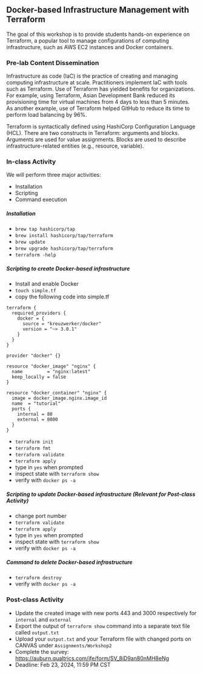 ## Docker-based Infrastructure Management with Terraform 

The goal of this workshop is to provide students hands-on experience on Terraform, a popular tool to manage configurations of computing infrastructure, such as AWS EC2 instances and Docker containers. 

### Pre-lab Content Dissemination 

Infrastructure as code (IaC) is the practice of creating and managing computing infrastructure at scale. Practitioners implement IaC with tools such as Terraform. Use of Terraform has yielded benefits for organizations. For example, using Terraform, Asian Development Bank reduced its provisioning time for virtual machines from 4 days to less than 5 minutes. As another example, use of Terraform helped GitHub to reduce its time to perform load balancing by 96%. 


Terraform is syntactically defined using HashiCorp Configuration Language (HCL). There are two constructs in Terraform: arguments and blocks. Arguments are used for value assignments. Blocks are used to describe infrastructure-related entities (e.g., resource, variable). 


### In-class Activity 

We will perform three major activities:  

- Installation 
- Scripting 
- Command execution 


##### Installation 

- `brew tap hashicorp/tap` 
- `brew install hashicorp/tap/terraform` 
- `brew update` 
- `brew upgrade hashicorp/tap/terraform` 
- `terraform -help` 

##### Scripting to create Docker-based infrastructure 

- Install and enable Docker 
- `touch simple.tf` 
- copy the following code into simple.tf
```
terraform {
  required_providers {
    docker = {
      source = "kreuzwerker/docker"
      version = "~> 3.0.1"
    }
  }
}

provider "docker" {}

resource "docker_image" "nginx" {
  name         = "nginx:latest"
  keep_locally = false
}

resource "docker_container" "nginx" {
  image = docker_image.nginx.image_id
  name  = "tutorial"
  ports {
    internal = 80
    external = 8000
  }
}
```
- `terraform init`
- `terraform fmt`
- `terraform validate` 
- `terraform apply`
- type in `yes` when prompted 
- inspect state with `terraform show` 
- verify with `docker ps -a`


##### Scripting to update Docker-based infrastructure (Relevant for Post-class Activity)

- change port number 
- `terraform validate` 
- `terraform apply`
- type in `yes` when prompted 
- inspect state with `terraform show` 
- verify with `docker ps -a`

##### Command to delete Docker-based infrastructure 

- `terraform destroy` 
- verify with `docker ps -a` 


### Post-class Activity 

- Update the created image with new ports 443 and 3000 respectively for `internal` and `external`
- Export the output of `terraform show` command into a separate text file called `output.txt`
- Upload your `output.txt` and your Terraform file with changed ports on CANVAS under `Assignments/Workshop2` 
- Complete the survey: https://auburn.qualtrics.com/jfe/form/SV_8iD9an80nMH8eNg 
- Deadline: Feb 23, 2024, 11:59 PM CST  
